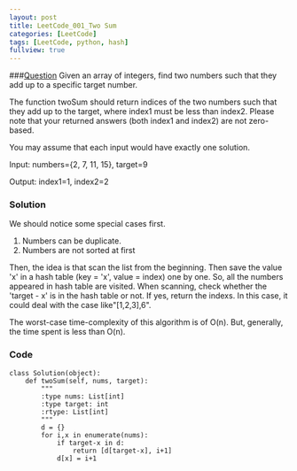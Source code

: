 ```yaml
---
layout: post
title: LeetCode_001_Two Sum
categories: [LeetCode]
tags: [LeetCode, python, hash]
fullview: true
---
```

###[Question](https://leetcode.com/problems/two-sum/)
Given an array of integers, find two numbers such that they add up to a specific target number.

The function twoSum should return indices of the two numbers such that they add up to the target, where index1 must be less than index2. Please note that your returned answers (both index1 and index2) are not zero-based.

You may assume that each input would have exactly one solution.

Input: numbers={2, 7, 11, 15}, target=9

Output: index1=1, index2=2

### Solution
We should notice some special cases first.

1. Numbers can be duplicate.
2. Numbers are not sorted at first

Then, the idea is that scan the list from the beginning. Then save the value 'x' in a hash table (key = 'x', value = index) one by one. So, all the numbers appeared in hash table are visited. When scanning, check whether the 'target - x' is in the hash table or not. If yes, return the indexs. In this case, it could deal with the case like"[1,2,3],6".
 
The worst-case time-complexity of this algorithm is of O(n). But, generally, the time spent is less than O(n).
           
### Code
	class Solution(object):
        def twoSum(self, nums, target):
            """
            :type nums: List[int]
            :type target: int
            :rtype: List[int]
            """
            d = {}
            for i,x in enumerate(nums):
                if target-x in d:
                    return [d[target-x], i+1]
                d[x] = i+1
